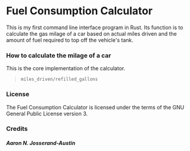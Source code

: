 # Fuel Consumption Calculator

This is my first command line interface program in Rust. Its function is to calculate the gas milage of a car based on actual miles driven and the amount of fuel required to top off the vehicle's tank.
### How to calculate the milage of a car

This is the core implementation of the calculator.

> `miles_driven/refilled_gallons`

### License
The Fuel Consumption Calculator is licensed under the terms of the GNU General Public License version 3.

### Credits
##### Aaron N. Josserand-Austin
